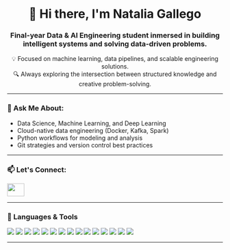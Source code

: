 
<h1 align="center">👋 Hi there, I'm Natalia Gallego</h1>
<h3 align="center">Final-year Data & AI Engineering student inmersed in building intelligent systems and solving data-driven problems.</h3>

<p align="center">
  💡 Focused on machine learning, data pipelines, and scalable engineering solutions.<br>
  🔍 Always exploring the intersection between structured knowledge and creative problem-solving.
</p>

---

### 💬 Ask Me About:
- Data Science, Machine Learning, and Deep Learning  
- Cloud-native data engineering (Docker, Kafka, Spark)  
- Python workflows for modeling and analysis  
- Git strategies and version control best practices  

---

### 📫 Let's Connect:
<a href="https://www.linkedin.com/in/natalia-gallego-59a03629a" target="_blank">
  <img src="https://raw.githubusercontent.com/rahuldkjain/github-profile-readme-generator/master/src/images/icons/Social/linked-in-alt.svg" height="30" width="40" />
</a>

---


### 🧰 Languages & Tools
<p align="left">
  <!-- Data Science & Analysis -->
  <img src="https://img.shields.io/badge/Python-3776AB?style=flat&logo=python&logoColor=white"/>
  <img src="https://img.shields.io/badge/R-276DC3?style=flat&logo=r&logoColor=white"/>
  <img src="https://img.shields.io/badge/Jupyter-F37626?style=flat&logo=jupyter&logoColor=white"/>
  <img src="https://img.shields.io/badge/Scikit--Learn-F7931E?style=flat&logoColor=white"/>
  <img src="https://img.shields.io/badge/Seaborn-4B8BBE?style=flat&logoColor=white"/>

  <!-- Data Engineering -->
  <img src="https://img.shields.io/badge/Apache%20Airflow-017CEE?style=flat&logo=apacheairflow&logoColor=white"/>
  <img src="https://img.shields.io/badge/Apache%20Spark-E25A1C?style=flat&logo=apachespark&logoColor=white"/>
  <img src="https://img.shields.io/badge/Kafka-231F20?style=flat&logo=apachekafka&logoColor=white"/>
  <img src="https://img.shields.io/badge/Hadoop-66CCFF?style=flat&logo=apachehadoop&logoColor=white"/>
  <img src="https://img.shields.io/badge/MongoDB-47A248?style=flat&logo=mongodb&logoColor=white"/>
  <img src="https://img.shields.io/badge/PostgreSQL-336791?style=flat&logo=postgresql&logoColor=white"/>

  <!-- DevOps & Frameworks -->
  <img src="https://img.shields.io/badge/Docker-2496ED?style=flat&logo=docker&logoColor=white"/>
  <img src="https://img.shields.io/badge/Linux-FCC624?style=flat&logo=linux&logoColor=black"/>
  <img src="https://img.shields.io/badge/Flask-000000?style=flat&logo=flask&logoColor=white"/>
  <img src="https://img.shields.io/badge/Postman-FF6C37?style=flat&logo=postman&logoColor=white"/>
</p>


---



